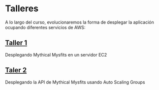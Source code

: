 # Talleres

A lo largo del curso, evolucionaremos la forma de desplegar la aplicación ocupando diferentes servicios de AWS:

## [Taller 1](./01/README.md)

Desplegando Mythical Mysfits en un servidor EC2

## [Taler 2](./02/README.md)

Desplegando la API de Mythical Mysfits usando Auto Scaling Groups